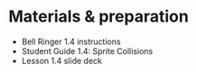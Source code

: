 # Materials & preparation
- Bell Ringer 1.4 instructions
- Student Guide 1.4: Sprite Collisions
- Lesson 1.4 slide deck
